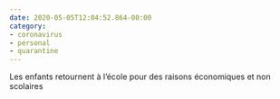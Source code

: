 ```yaml
---
date: 2020-05-05T12:04:52.864-00:00
category:
- coronavirus
- personal
- quarantine
---
```

Les enfants retournent à l’école pour des raisons économiques et non scolaires
